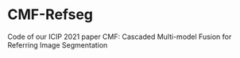 # CMF-Refseg
Code of our ICIP 2021 paper CMF: Cascaded Multi-model Fusion for Referring Image Segmentation
